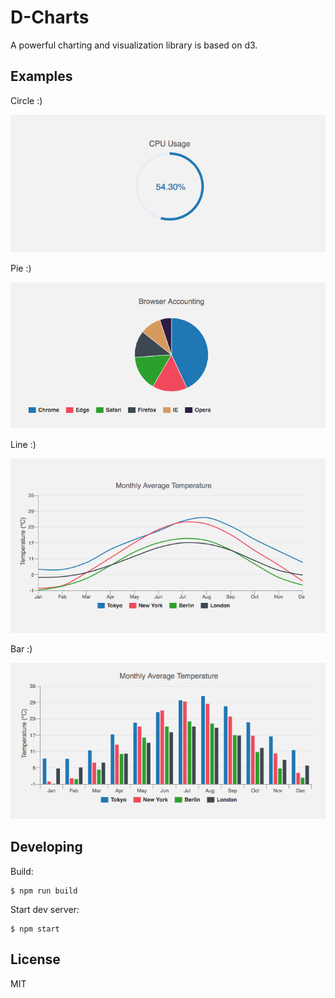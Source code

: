# D-Charts

A powerful charting and visualization library is based on d3.

## Examples

Circle :)

![](assets/circle.png)

Pie :)

![](assets/pie.png)

Line :)

![](assets/line.png)

Bar :)

![](assets/bar.png)


## Developing

Build:

```
$ npm run build
```

Start dev server:

```
$ npm start
```

## License

MIT

